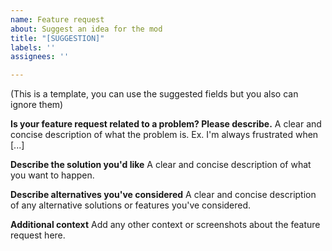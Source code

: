 ```yaml
---
name: Feature request
about: Suggest an idea for the mod
title: "[SUGGESTION]"
labels: ''
assignees: ''

---
```


(This is a template, you can use the suggested fields but you also can ignore them)

**Is your feature request related to a problem? Please describe.**
A clear and concise description of what the problem is. Ex. I'm always frustrated when [...]

**Describe the solution you'd like**
A clear and concise description of what you want to happen.

**Describe alternatives you've considered**
A clear and concise description of any alternative solutions or features you've considered.

**Additional context**
Add any other context or screenshots about the feature request here.
